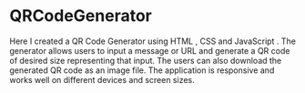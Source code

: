 # QRCodeGenerator

Here I created a QR Code Generator using HTML , CSS and JavaScript . The generator allows users to input a message or URL and generate a QR code of desired size representing that input. The users can also download the generated QR code as an image file. The application is responsive and works well on different devices and screen sizes.
